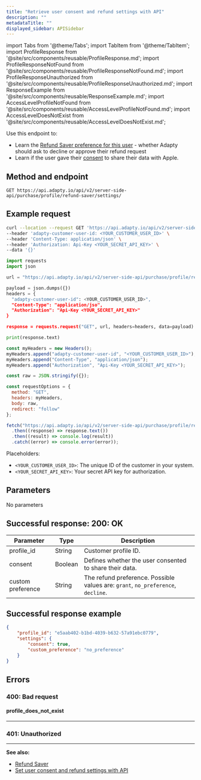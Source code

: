 ```yaml
---
title: "Retrieve user consent and refund settings with API"
description: ""
metadataTitle: ""
displayed_sidebar: APISidebar
---
```




import Tabs from '@theme/Tabs'; 
import TabItem from '@theme/TabItem'; 
import ProfileResponse from '@site/src/components/reusable/ProfileResponse.md';
import ProfileResponseNotFound from '@site/src/components/reusable/ProfileResponseNotFound.md';
import ProfileResponseUnauthorized from '@site/src/components/reusable/ProfileResponseUnauthorized.md';
import ResponseExample from '@site/src/components/reusable/ResponseExample.md';
import AccessLevelProfileNotFound from '@site/src/components/reusable/AccessLevelProfileNotFound.md';
import AccessLevelDoesNotExist from '@site/src/components/reusable/AccessLevelDoesNotExist.md';

Use this endpoint to:

- Learn the [Refund Saver preference for this user](refund-saver#set-a-default-refund-behavior) - whether Adapty should ask to decline or approve their refund request
- Learn if the user gave their [consent](refund-saver#obtain-user-consent) to share their data with Apple.

## Method and endpoint

```
GET https://api.adapty.io/api/v2/server-side-api/purchase/profile/refund-saver/settings/
```

## Example request

<Tabs groupId="api-lang" queryString>  
<TabItem value="curl" label="cURL" default>  

```bash showLineNumbers
curl --location --request GET 'https://api.adapty.io/api/v2/server-side-api/purchase/profile/refund-saver/settings/' \
--header 'adapty-customer-user-id: <YOUR_CUSTOMER_USER_ID>' \
--header 'Content-Type: application/json' \
--header 'Authorization: Api-Key <YOUR_SECRET_API_KEY>' \
--data '{}'
```

</TabItem>  
<TabItem value="python" label="Python" default>  

```python showLineNumbers
import requests
import json

url = "https://api.adapty.io/api/v2/server-side-api/purchase/profile/refund-saver/settings/"

payload = json.dumps({})
headers = {
  "adapty-customer-user-id": <YOUR_CUSTOMER_USER_ID>",
  "Content-Type": "application/jso",
  "Authorization": "Api-Key <YOUR_SECRET_API_KEY>"
}

response = requests.request("GET", url, headers=headers, data=payload)

print(response.text)
```

</TabItem>  
<TabItem value="js" label="JavaScript" default>  

```javascript showLineNumbers
const myHeaders = new Headers();
myHeaders.append("adapty-customer-user-id", "<YOUR_CUSTOMER_USER_ID>");
myHeaders.append("Content-Type", "application/json");
myHeaders.append("Authorization", "Api-Key <YOUR_SECRET_API_KEY>");

const raw = JSON.stringify({});

const requestOptions = {
  method: "GET",
  headers: myHeaders,
  body: raw,
  redirect: "follow"
};

fetch("https://api.adapty.io/api/v2/server-side-api/purchase/profile/refund-saver/settings/", requestOptions)
  .then((response) => response.text())
  .then((result) => console.log(result))
  .catch((error) => console.error(error));
```

</TabItem>  
</Tabs>

Placeholders: 

- `<YOUR_CUSTOMER_USER_ID>`: The unique ID of the customer in your system.
- `<YOUR_SECRET_API_KEY>`: Your secret API key for authorization.

## Parameters

No parameters

## Successful response: 200: OK

| Parameter         | Type    | Description                                                                       |
|-------------------|---------|-----------------------------------------------------------------------------------|
| profile_id        | String  | Customer profile ID.                                                              |
| consent           | Boolean | Defines whether the user consented to share their data.                           |
| custom preference | String  | The refund preference. Possible values are: `grant`, `no_preference`, `decline`.  |

## Successful response example

``` json showLineNumbers
{
    "profile_id": "e5aab402-b1bd-4039-b632-57a91ebc0779",
    "settings": {
        "consent": true,
        "custom_preference": "no_preference"
    }
}
```
## Errors

### 400: Bad request

#### profile_does_not_exist

<AccessLevelProfileNotFound />  

---

### 401: Unauthorized

<ProfileResponseUnauthorized />  

---

**See also:**

- [Refund Saver](refund-saver.md) 
-  [Set user consent and refund settings with API](ss-set-refund-saver-settings.md) 
